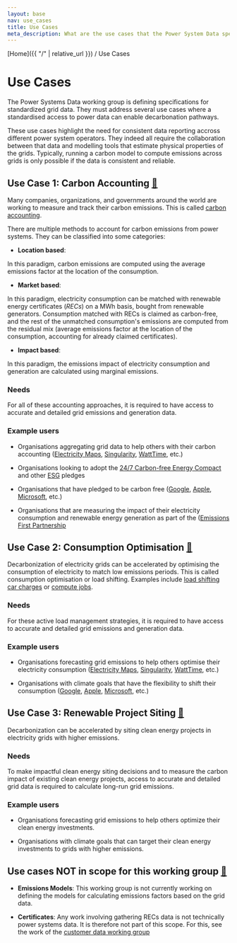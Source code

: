 ```yaml
---
layout: base
nav: use_cases
title: Use Cases
meta_description: What are the use cases that the Power System Data specifications are trying to address?
---
```

[Home]({{ "/" | relative_url }}) / Use Cases

# Use Cases

The Power Systems Data working group is defining specifications for standardized grid data. They must address several use cases where a standardised access to power data can enable decarbonation pathways.

These use cases highlight the need for consistent data reporting accross different power system operators. They indeed all require the collaboration between that data and modelling tools that estimate physical properties of the grids. Typically, running a carbon model to compute emissions across grids is only possible if the data is consistent and reliable.

## Use Case 1: Carbon Accounting <a id="use-case-carbon-accounting" href="#use-case-carbon-accounting" class="permalink">🔗</a>

Many companies, organizations, and governments around the world are working to measure and track their carbon emissions. This is called
[carbon accounting](https://en.wikipedia.org/wiki/Carbon_accounting).

There are multiple methods to account for carbon emissions from power systems.
They can be classified into some categories:

* __Location based__:

In this paradigm, carbon emissions are computed using the average emissions factor at the location of the consumption.

* __Market based__:

In this paradigm, electricity consumption can be matched with renewable energy certificates (_RECs_) on a MWh basis, bought from renewable generators. Consumption matched with RECs is claimed as carbon-free, and the rest of the unmatched consumption's emissions are computed from the residual mix (average emissions factor at the location of the consumption, accounting for already claimed certificates).

* __Impact based__:

In this paradigm, the emissions impact of electricity consumption and generation are calculated using marginal emissions. 

### Needs

For all of these accounting approaches, it is required to have access to accurate and detailed grid emissions and generation data.

### Example users

* Organisations aggregating grid data to help others with their carbon accounting ([Electricity Maps](https://www.electricitymaps.com/guides/accounting-guide), [Singularity](https://singularity.energy/), [WattTime](https://www.watttime.org/), etc.)

* Organisations looking to adopt the [24/7 Carbon-free Energy Compact](https://gocarbonfree247.com/) and other [ESG](https://en.wikipedia.org/wiki/Environmental%2C_social_and_corporate_governance) pledges

* Organisations that have pledged to be carbon free ([Google](https://www.google.com/about/datacenters/cleanenergy/), [Apple](https://www.apple.com/newsroom/2020/07/apple-commits-to-be-100-percent-carbon-neutral-for-its-supply-chain-and-products-by-2030/), [Microsoft](https://www.microsoft.com/en-us/corporate-responsibility/sustainability/operations), etc.)

* Organisations that are measuring the impact of their electricity consumption and renewable energy generation as part of the ([Emissions First Partnership](https://www.emissionsfirst.com/)


## Use Case 2: Consumption Optimisation <a id="use-case-consumption-optimisation" href="#use-case-consumption-optimisation" class="permalink">🔗</a>

Decarbonization of electricity grids can be accelerated by optimising the consumption of electricity to match low emissions periods. This is called consumption optimisation or load shifting.  Examples include [load shifting car charges](https://evcharging.enelx.com/products/juicenet-green) or [compute jobs](https://blog.google/inside-google/infrastructure/data-centers-work-harder-sun-shines-wind-blows/).

### Needs

For these active load management strategies, it is required to have access to accurate and detailed grid emissions and generation data.

### Example users

* Organisations forecasting grid emissions to help others optimise their electricity consumption ([Electricity Maps](https://www.electricitymaps.com/guides/accounting-guide), [Singularity](https://singularity.energy/), [WattTime](https://www.watttime.org/), etc.)

* Organisations with climate goals that have the flexibility to shift their consumption ([Google](https://www.google.com/about/datacenters/cleanenergy/), [Apple](https://www.apple.com/newsroom/2020/07/apple-commits-to-be-100-percent-carbon-neutral-for-its-supply-chain-and-products-by-2030/), [Microsoft](https://www.microsoft.com/en-us/corporate-responsibility/sustainability/operations), etc.)

## Use Case 3: Renewable Project Siting <a id="use-case-renewable-siting" href="#use-case-renewable-siting" class="permalink">🔗</a>

Decarbonization can be accelerated by siting clean energy projects in electricity grids with higher emissions. 

### Needs

To make impactful clean energy siting decisions and to measure the carbon impact of existing clean energy projects, access to accurate and detailed grid data is required to calculate long-run grid emissions.

### Example users

* Organisations forecasting grid emissions to help others optimize their clean energy investments.

* Organisations with climate goals that can target their clean energy investments to grids with higher emissions.


## Use cases NOT in scope for this working group <a id="not-in-scope" href="#not-in-scope" class="permalink">🔗</a>

* __Emissions Models__: This working group is not currently working on defining the models for calculating emissions factors based on the grid data. 

* __Certificates__: Any work involving gathering RECs data is not technically power systems data. It is therefore not part of this scope. For this, see the work of the [customer data working group](https://customerdata.carbondataspec.org/)
